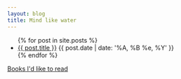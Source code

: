 ```yaml
---
layout: blog
title: Mind like water
---
```


<ul>
  {% for post in site.posts %}
    <li>  
      <a href="{{ post.url }}">{{ post.title }}</a>
      {{ post.date | date: '%A, %B %e, %Y' }}
    </li>
  {% endfor %}
</ul>

<a href="books.html">Books I'd like to read</a>

